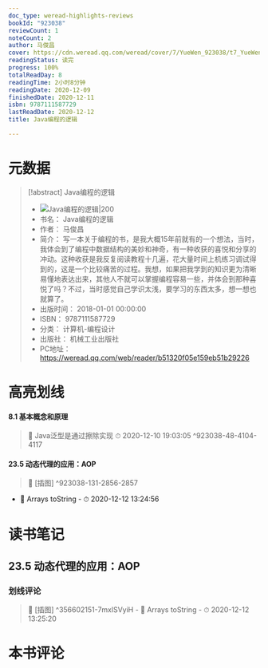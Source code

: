 ```yaml
---
doc_type: weread-highlights-reviews
bookId: "923038"
reviewCount: 1
noteCount: 2
author: 马俊昌
cover: https://cdn.weread.qq.com/weread/cover/7/YueWen_923038/t7_YueWen_923038.jpg
readingStatus: 读完
progress: 100%
totalReadDay: 8
readingTime: 2小时8分钟
readingDate: 2020-12-09
finishedDate: 2020-12-11
isbn: 9787111587729
lastReadDate: 2020-12-12
title: Java编程的逻辑

---
```

# 元数据
> [!abstract] Java编程的逻辑
> - ![ Java编程的逻辑|200](https://cdn.weread.qq.com/weread/cover/7/YueWen_923038/t7_YueWen_923038.jpg)
> - 书名： Java编程的逻辑
> - 作者： 马俊昌
> - 简介： 写一本关于编程的书，是我大概15年前就有的一个想法，当时，我体会到了编程中数据结构的美妙和神奇，有一种收获的喜悦和分享的冲动。这种收获是我反复阅读教程十几遍，花大量时间上机练习调试得到的，这是一个比较痛苦的过程。我想，如果把我学到的知识更为清晰易懂地表达出来，其他人不就可以掌握编程容易一些，并体会到那种喜悦了吗？不过，当时感觉自己学识太浅，要学习的东西太多，想一想也就算了。
> - 出版时间： 2018-01-01 00:00:00
> - ISBN： 9787111587729
> - 分类： 计算机-编程设计
> - 出版社： 机械工业出版社
> - PC地址：https://weread.qq.com/web/reader/b51320f05e159eb51b29226

# 高亮划线

#### 8.1 基本概念和原理

> 📌 Java泛型是通过擦除实现 
> ⏱ 2020-12-10 19:03:05 ^923038-48-4104-4117

#### 23.5 动态代理的应用：AOP

> 📌 [插图] ^923038-131-2856-2857
- 💭 Arrays toString - ⏱ 2020-12-12 13:24:56 

# 读书笔记

## 23.5 动态代理的应用：AOP

### 划线评论
> 📌 [插图]  ^356602151-7mxlSVyiH
    - 💭 Arrays toString
    - ⏱ 2020-12-12 13:25:20
   
# 本书评论

